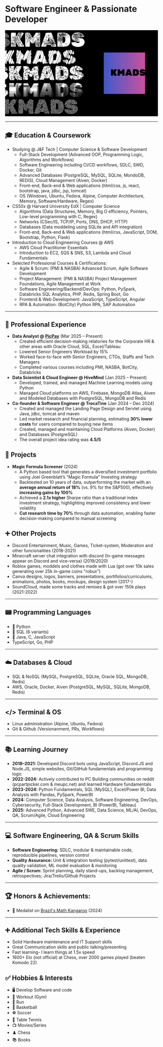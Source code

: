 # Software Engineer & Passionate Developer

![KMADS](/KMADS-v3.png)

---

## 🎓 Education & Coursework
- Studying @ J&F Tech | Computer Science & Software Development
  - Full-Stack Development (Advanced OOP, Programming Logic, Algorithms and Workflows)
  - Software Engineering including CI/CD workflows, SDLC, SWD, Docker, Git
  - Advanced Databases (PostgreSQL, MySQL, SQLite, MondoDB, REDIS), Cloud Management (Aiven, Docker)
  - Front-end, Back-end & Web applications (html/css, js, react, bootstrap, java, jdbc, jsp, tomcat)
  - OS (Windows, Ubuntu, Fedora, Alpine, Computer Architecture, Memory, Software/Hardware, Regex)
- CS50x @ Harvard University EdX | Computer Science
  - Algorithms (Data Structures, Memory, Big O efficiency, Pointers, Low-level programming with C, Regex)
  - Networks (CSec/IS, TCP/IP, Ports, DNS, DHCP, HTTP)
  - Databases (Data moddeling using SQLite and API integration)
  - Front-end, Back-end & Web applications (html/css, JavaScript, DOM, Bootstrap, Python, Flask)
- Introduction to Cloud Engineering Courses @ AWS
  - AWS Cloud Practitioner Essentials
  - Introduction to EC2, SQS & SNS, S3, Lambda and Cloud Fundamentals
- Selected Professional Courses & Certifications:
  - Agile & Scrum: (PMI & NASBA) Advanced Scrum, Agile Software Development
  - Project Management: (PMI & NASBA) Project Management Foundations, Agile Management at Work
  - Software Engineering/Backend/DevOps: Python, PySpark, Databricks SQL Analytics, PHP, Redis, Spring Boot, Go
  - Frontend & Web Development: JavaScript, TypeScript, Angular
  - RPA & Automation: (BotCity) Python RPA, SAP Automation

---

## 💼 Professional Experience
- **Data Analyst @ [PicPay](https://picpay.com/)** (Mar 2025 – Present)
  - Created efficient decision-making relatories for the Corporate HR & other areas with Oracle Cloud, SQL, Excel/Tableau
  - Lowered Senior Engineers Workload by 15%
  - Worked face-to-face with Senior Engineers, CTOs, Staffs and Tech Managers
  - Completed various courses including PMI, NASBA, BotCity, Databricks
- **Data Scientist & Cloud Engineer @ HiveMind** (Jan 2025 – Present)
  - Developed, trained, and managed Machine Learning models using Python
  - Managed Cloud platforms on AWS, Firebase, MongoDB Atlas, Aiven and Modeled Databases with PostgreSQL, MongoDB and Redis
- **Co-founder & Software Engineer @ TrocaTine** (Jan 2024 – Dec 2024)
  - Created and managed the Landing Page Design and Servlet using Java, jdbc, tomcat and maven
  - Led market research and financial planning, estimating **30% lower costs** for users compared to buying new items
  - Created, managed and maintaining Cloud Platforms (Aiven, Docker) and Databases (PostgreSQL)
  - The overall project idea rating was **4.5/5**

## 📂 Projects
- **Magic Formula Screener** (2024)
  - A Python based tool that generates a diversified investment portfolio using Joel Greenblatt’s "Magic Formula" Investing strategy
  - Backtested on 10 years of data, outperforming the market with an **average annual return of 18%** (vs. 9% for the S&P500), effectively **increasing gains by 100%**
  - Achieved a **2.1x higher** Sharpe ratio than a traditional index investment strategy, highlighting improved consistency and lower volatility
  - **Cut research time by 70%** through data automation, enabling faster decision-making compared to manual screening

## ➕ Other Projects
- Discord Entertainment, Music, Games, Ticket-system, Moderation and other funcionalities (2018-2021)
- Minecraft server chat integration with discord (In-game messages appear on Discord and vice-versa) (2019/2020)
- Roblox games, moddels and clothes made with Lua (got over 10k sales generating over 25k in-game coins "robux")
- Canva designs, logos, banners, presentations, portifolios/curriculums, animations, photos, books, mockups, design system (2017-)
- SoundCloud, made some tracks and remixes & got over 150k plays (2021-2022)

---

## 📟 Programming Languages
- 🥇 Python
- 🥈 SQL (6 variants)
- 🥉 Java, C, JavaScript 
- TypeScript, Go, PHP

---

## ☁️ Databases & Cloud
- SQL & NoSQL (MySQL, PostgreSQL, SQLite, Oracle SQL, MongoDB, Redis)
- AWS, Oracle, Docker, Aiven (PostgreSQL, MySQL, SQLite, MongoDB, Redis)

---

## </> Terminal & OS
- Linux administration (Alpine, Ubuntu, Fedora)
- Git & Github (Versionanment, PRs, Workflows)

---

## 📚 Learning Journey
- **2018–2021:** Developed Discord bots using JavaScript, Discord.JS and Node.JS, simple websites, Git/GitHub fundamentals and programming logic
- **2022-2024:** Actively contributed to PC Building communities on reddit (pcpartpicker.com & meupc.net) and learned Hardware fundamentals
- **2023-2024:** Python Fundamentals, SQL (MySQL), Excel/Power BI, Data Analysis with Pandas, PySpark, PowerBI  
- **2024:** Computer Science, Data Analysis, Software Engineering, DevOps, Cybersecurity, Full-Stack Development, BI (PowerBI, Tableau)
- **2025:** Advanced Python, Advanced SWE, Data Science, ML/AI, DevOps, QA, Scrum/Agile, Cloud Engineering

---

## 💻 Software Engineering, QA & Scrum Skills
- **Software Engineering:** SDLC, modular & maintainable code, reproducible pipelines, version control  
- **Quality Assurance:** Unit & integration testing (pytest/unittest), data quality validation, ML model evaluation & monitoring  
- **Agile / Scrum:** Sprint planning, daily stand-ups, backlog management, retrospectives; Jira/Trello/Github Projects

---

## 🏆 Honors & Achievements:
  - 🥉 Medalist on [Brazil's Math Kangaroo](https://www.cangurudematematicabrasil.com.br/) (2024)

---

## ➕ Additional Tech Skills & Experience
  - Solid Hardware maintenance and IT Support skills
  - Great Communication skills and public talking/presenting
  - Fast learning- I learn things at 1.5x speed
  - 1600+ Elo (not official) at Chess, over 2000 games played (beaten Komodo 22)

## ✅ Hobbies & Interests
  - 🖥️ Develop Software and code
  - 💪 Workout (Gym)
  - 👟 Run
  - 🏀 Basketball
  - ⚽ Soccer
  - 🏓 Table Tennis
  - 📺 Movies/Series
  - ♟️ Chess
  - 📚 Books
